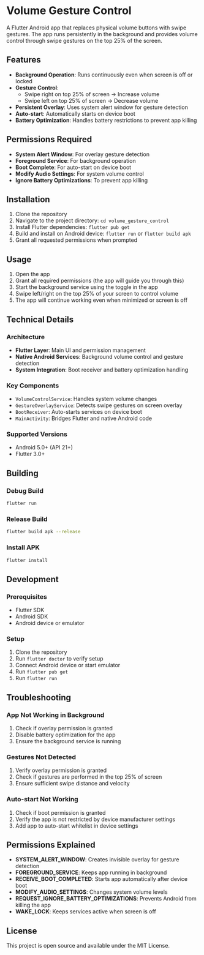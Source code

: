 # Volume Gesture Control

A Flutter Android app that replaces physical volume buttons with swipe gestures. The app runs persistently in the background and provides volume control through swipe gestures on the top 25% of the screen.

## Features

- **Background Operation**: Runs continuously even when screen is off or locked
- **Gesture Control**: 
  - Swipe right on top 25% of screen → Increase volume
  - Swipe left on top 25% of screen → Decrease volume
- **Persistent Overlay**: Uses system alert window for gesture detection
- **Auto-start**: Automatically starts on device boot
- **Battery Optimization**: Handles battery restrictions to prevent app killing

## Permissions Required

- **System Alert Window**: For overlay gesture detection
- **Foreground Service**: For background operation
- **Boot Complete**: For auto-start on device boot
- **Modify Audio Settings**: For system volume control
- **Ignore Battery Optimizations**: To prevent app killing

## Installation

1. Clone the repository
2. Navigate to the project directory: `cd volume_gesture_control`
3. Install Flutter dependencies: `flutter pub get`
4. Build and install on Android device: `flutter run` or `flutter build apk`
5. Grant all requested permissions when prompted

## Usage

1. Open the app
2. Grant all required permissions (the app will guide you through this)
3. Start the background service using the toggle in the app
4. Swipe left/right on the top 25% of your screen to control volume
5. The app will continue working even when minimized or screen is off

## Technical Details

### Architecture
- **Flutter Layer**: Main UI and permission management
- **Native Android Services**: Background volume control and gesture detection
- **System Integration**: Boot receiver and battery optimization handling

### Key Components
- `VolumeControlService`: Handles system volume changes
- `GestureOverlayService`: Detects swipe gestures on screen overlay
- `BootReceiver`: Auto-starts services on device boot
- `MainActivity`: Bridges Flutter and native Android code

### Supported Versions
- Android 5.0+ (API 21+)
- Flutter 3.0+

## Building

### Debug Build
```bash
flutter run
```

### Release Build
```bash
flutter build apk --release
```

### Install APK
```bash
flutter install
```

## Development

### Prerequisites
- Flutter SDK
- Android SDK
- Android device or emulator

### Setup
1. Clone the repository
2. Run `flutter doctor` to verify setup
3. Connect Android device or start emulator
4. Run `flutter pub get`
5. Run `flutter run`

## Troubleshooting

### App Not Working in Background
1. Check if overlay permission is granted
2. Disable battery optimization for the app
3. Ensure the background service is running

### Gestures Not Detected
1. Verify overlay permission is granted
2. Check if gestures are performed in the top 25% of screen
3. Ensure sufficient swipe distance and velocity

### Auto-start Not Working
1. Check if boot permission is granted
2. Verify the app is not restricted by device manufacturer settings
3. Add app to auto-start whitelist in device settings

## Permissions Explained

- **SYSTEM_ALERT_WINDOW**: Creates invisible overlay for gesture detection
- **FOREGROUND_SERVICE**: Keeps app running in background
- **RECEIVE_BOOT_COMPLETED**: Starts app automatically after device boot
- **MODIFY_AUDIO_SETTINGS**: Changes system volume levels
- **REQUEST_IGNORE_BATTERY_OPTIMIZATIONS**: Prevents Android from killing the app
- **WAKE_LOCK**: Keeps services active when screen is off

## License

This project is open source and available under the MIT License.
